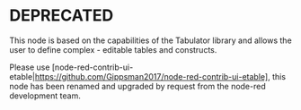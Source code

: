 # DEPRECATED
This node is based on the capabilities of the Tabulator library and allows 
the user to define complex - editable tables and constructs.

Please use [node-red-contrib-ui-etable|https://github.com/Gippsman2017/node-red-contrib-ui-etable], this node has been renamed and
upgraded by request from the node-red development team.

